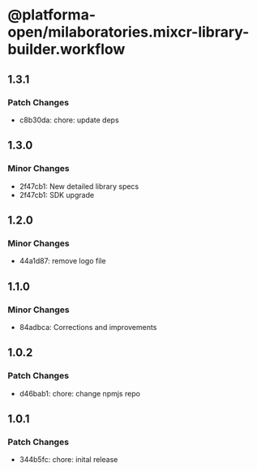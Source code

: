 # @platforma-open/milaboratories.mixcr-library-builder.workflow

## 1.3.1

### Patch Changes

- c8b30da: chore: update deps

## 1.3.0

### Minor Changes

- 2f47cb1: New detailed library specs
- 2f47cb1: SDK upgrade

## 1.2.0

### Minor Changes

- 44a1d87: remove logo file

## 1.1.0

### Minor Changes

- 84adbca: Corrections and improvements

## 1.0.2

### Patch Changes

- d46bab1: chore: change npmjs repo

## 1.0.1

### Patch Changes

- 344b5fc: chore: inital release
